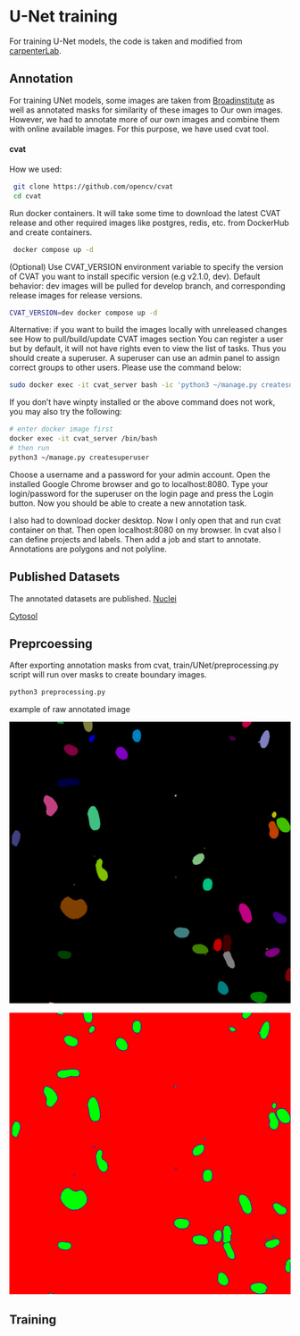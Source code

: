 # U-Net training

For training U-Net models, the code is taken and modified from [carpenterLab](https://github.com/carpenterlab/unet4nuclei/tree/master/unet4nuclei).


## Annotation

For training UNet models, some images are taken from [Broadinstitute](https://bbbc.broadinstitute.org/) as well as annotated masks for similarity of these images to
Our own images. However, we had to annotate more of our own images and combine them with online available images.
For this purpose, we have used cvat tool.

#### cvat

How we used:
```bash
 git clone https://github.com/opencv/cvat
 cd cvat
```


Run docker containers. It will take some time to download the latest CVAT release and other required images like postgres, redis, etc. from DockerHub and create containers.
```bash
 docker compose up -d
```
(Optional) Use CVAT_VERSION environment variable to specify the version of CVAT you want to install specific version (e.g v2.1.0, dev). Default behavior: dev images will be pulled for develop branch, and corresponding release images for release versions.
```bash
CVAT_VERSION=dev docker compose up -d
```

Alternative: if you want to build the images locally with unreleased changes see How to pull/build/update CVAT images section
You can register a user but by default, it will not have rights even to view the list of tasks. Thus you should create a superuser. A superuser can use an admin panel to assign correct groups to other users. Please use the command below:

```bash
sudo docker exec -it cvat_server bash -ic 'python3 ~/manage.py createsuperuser'
```

If you don’t have winpty installed or the above command does not work, you may also try the following:


```bash
# enter docker image first
docker exec -it cvat_server /bin/bash
# then run
python3 ~/manage.py createsuperuser
```
Choose a username and a password for your admin account.
Open the installed Google Chrome browser and go to localhost:8080. 
Type your login/password for the superuser on the login page and press the Login button. Now you should be able to create a new annotation task. 

I also had to download docker desktop. Now I only open that and run cvat container on that. 
Then open localhost:8080 on my browser. In cvat also I can define projects and labels.
Then add a job and start to annotate. Annotations are polygons and not polyline. 


## Published Datasets

The annotated datasets are published.
[Nuclei](https://www.sciencedirect.com/science/article/pii/S2352340922009726)

[Cytosol](https://www.sciencedirect.com/science/article/pii/S2352340924011107)



## Preprcoessing

After exporting annotation masks from cvat, train/UNet/preprocessing.py script will run over masks to create boundary images.

```bash
python3 preprocessing.py
```
example of raw annotated image

![annotated](_static/annot.png)

![3class](_static/class.png)


## Training

